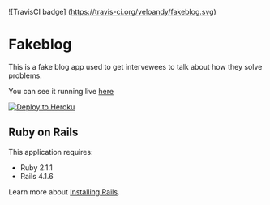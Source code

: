 ![TravisCI badge]
(https://travis-ci.org/veloandy/fakeblog.svg)

Fakeblog
================

This is a fake blog app used to get intervewees to talk about how they solve problems.

You can see it running live [here](http://damp-bayou-3192.herokuapp.com/)

[![Deploy to Heroku](https://www.herokucdn.com/deploy/button.png)](https://heroku.com/deploy)

Ruby on Rails
-------------

This application requires:

- Ruby 2.1.1
- Rails 4.1.6

Learn more about [Installing Rails](http://railsapps.github.io/installing-rails.html).

